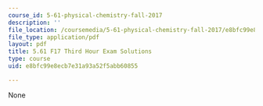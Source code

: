 ```yaml
---
course_id: 5-61-physical-chemistry-fall-2017
description: ''
file_location: /coursemedia/5-61-physical-chemistry-fall-2017/e8bfc99e8ecb7e31a93a52f5abb60855_MIT5_61F17_exam3_sol.pdf
file_type: application/pdf
layout: pdf
title: 5.61 F17 Third Hour Exam Solutions
type: course
uid: e8bfc99e8ecb7e31a93a52f5abb60855

---
```

None
